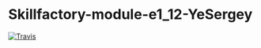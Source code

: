 # Skillfactory-module-e1_12-YeSergey

[![Travis][build-badge]][build]

[build-badge]: https://img.shields.io/travis/YeScraft/Skillfactory-module-e1_12-YeSergey/master.png?style=flat-square

[build]: https://travis-ci.org/YeScraft/Skillfactory-module-e1_12-YeSergey
